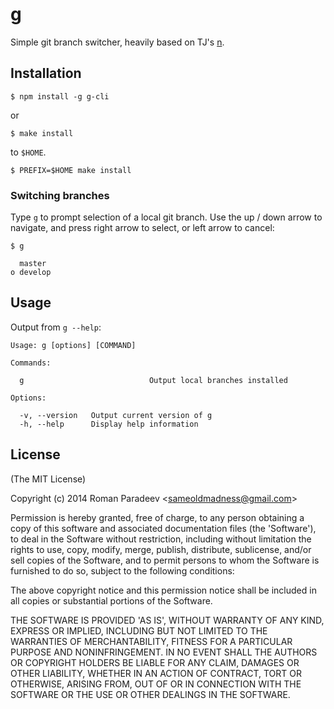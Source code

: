 # g

Simple git branch switcher, heavily based on TJ's [n](https://github.com/tj/n).

## Installation

    $ npm install -g g-cli

or

    $ make install
    
to `$HOME`.

    $ PREFIX=$HOME make install

### Switching branches

Type `g` to prompt selection of a local git branch. Use the up / down arrow to navigate, and press right arrow to select, or left arrow to cancel:

    $ g

      master
    ο develop

## Usage

 Output from `g --help`:

    Usage: g [options] [COMMAND]

    Commands:
  
      g                            Output local branches installed
  
    Options:
  
      -v, --version   Output current version of g
      -h, --help      Display help information

## License

(The MIT License)

Copyright (c) 2014 Roman Paradeev &lt;sameoldmadness@gmail.com&gt;

Permission is hereby granted, free of charge, to any person obtaining
a copy of this software and associated documentation files (the
'Software'), to deal in the Software without restriction, including
without limitation the rights to use, copy, modify, merge, publish,
distribute, sublicense, and/or sell copies of the Software, and to
permit persons to whom the Software is furnished to do so, subject to
the following conditions:

The above copyright notice and this permission notice shall be
included in all copies or substantial portions of the Software.

THE SOFTWARE IS PROVIDED 'AS IS', WITHOUT WARRANTY OF ANY KIND,
EXPRESS OR IMPLIED, INCLUDING BUT NOT LIMITED TO THE WARRANTIES OF
MERCHANTABILITY, FITNESS FOR A PARTICULAR PURPOSE AND NONINFRINGEMENT.
IN NO EVENT SHALL THE AUTHORS OR COPYRIGHT HOLDERS BE LIABLE FOR ANY
CLAIM, DAMAGES OR OTHER LIABILITY, WHETHER IN AN ACTION OF CONTRACT,
TORT OR OTHERWISE, ARISING FROM, OUT OF OR IN CONNECTION WITH THE
SOFTWARE OR THE USE OR OTHER DEALINGS IN THE SOFTWARE.
